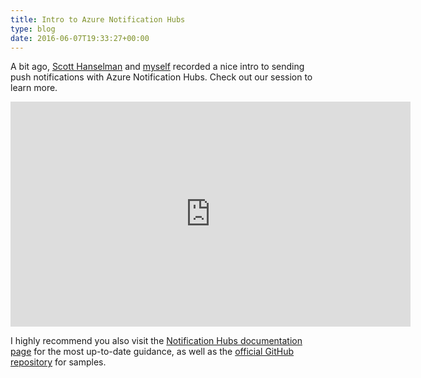 ```yaml
---
title: Intro to Azure Notification Hubs
type: blog
date: 2016-06-07T19:33:27+00:00
---
```


A bit ago, [Scott Hanselman][1] and [myself][2] recorded a nice intro to sending push notifications with Azure Notification Hubs. Check out our session to learn more.

<iframe src="https://channel9.msdn.com/Shows/Azure-Friday/Azure-Notification-Hubs-for-Mobile-Applications/player" width="640" height="360" allowFullScreen frameBorder="0"></iframe>

I highly recommend you also visit the [Notification Hubs documentation page][3] for the most up-to-date guidance, as well as the [official GitHub repository][4] for samples.

 [1]: https://twitter.com/shanselman
 [2]: https://twitter.com/DennisCode
 [3]: https://azure.microsoft.com/en-us/documentation/services/notification-hubs/
 [4]: https://github.com/Azure/azure-notificationhubs